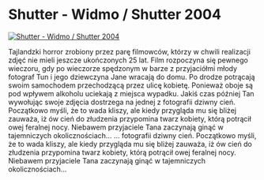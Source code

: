 Shutter - Widmo / Shutter 2004 
=============
[![Shutter - Widmo / Shutter 2004 ](http://vidos.pl/images/player.gif)](http://vidos.pl/shutter-widmo-shutter-2004)

 Tajlandzki horror zrobiony przez parę filmowców, którzy w chwili realizacji zdjęć nie mieli jeszcze ukończonych 25 lat. Film rozpoczyna się pewnego wieczoru, gdy po wieczorze spędzonym w barze z przyjaciółmi młody fotograf Tun i jego dziewczyna Jane wracają do domu. Po drodze potrącają swoim samochodem przechodzącą przez ulicę kobietę. Ponieważ oboje są pod wpływem alkoholu uciekają z miejsca wypadku. Jakiś czas później Tan wywołując swoje zdjęcia dostrzega na jednej z fotografii dziwny cień. Początkowo myśli, że to wada kliszy, ale kiedy przygląda mu się bliżej zauważa, iż ów cień do złudzenia przypomina twarz kobiety, którą potrącił owej feralnej nocy. Niebawem przyjaciele Tana zaczynają ginąć w tajemniczych okolicznościach...  ... fotografii dziwny cień. Początkowo myśli, że to wada kliszy, ale kiedy przygląda mu się bliżej zauważa, iż ów cień do złudzenia przypomina twarz kobiety, którą potrącił owej feralnej nocy. Niebawem przyjaciele Tana zaczynają ginąć w tajemniczych okolicznościach...
